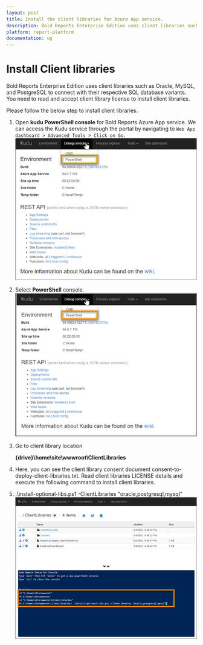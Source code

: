 ```yaml
---
layout: post
title: Install the client libraries for Azure App service.
description: Bold Reports Enterprise Edition uses client libraries such as Oracle, MySQL, and PostgreSQL to connect with their respective SQL database variants. You need to read and accept client library license to install client libraries.
platform: report-platform
documentation: ug
---
```


# Install Client libraries

Bold Reports Enterprise Edition uses client libraries such as Oracle, MySQL, and PostgreSQL to connect with their respective SQL database variants. You need to read and accept client library license to install client libraries.

Please follow the below step to install client libraries.

1. Open **kudu PowerShell console** for Bold Reports Azure App service. We can access the Kudu service through the portal by navigating to `Web App dashboard > Advanced Tools > Click on Go`.
![Kudo powershell](/static/assets/on-premise/images/installation-and-deployment/azure-deployment/app-service-using-arm-template/kudo-powershell.png)

2. Select **PowerShell** console.
![Kudo console option](/static/assets/on-premise/images/installation-and-deployment/azure-deployment/app-service-using-arm-template/kudo-console-tool.png)

3. Go to client library location

     **{drive}\home\site\wwwroot\ClientLibraries**

4. Here, you can see the client library consent document consent-to-deploy-client-libraries.txt. Read client libraries LICENSE details and execute the following command to install client libraries.

5. .\install-optional-libs.ps1 -ClientLibraries "oracle,postgresql,mysql"
![Kudo ClientLibraries](/static/assets/on-premise/images/installation-and-deployment/azure-deployment/app-service-using-arm-template/kudo-clientlibraries.png)
